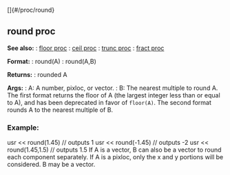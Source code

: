 []{#/proc/round}
## round proc
**See also:**
:   [floor proc](#/proc/floor)
:   [ceil proc](#/proc/ceil)
:   [trunc proc](#/proc/trunc)
:   [fract proc](#/proc/fract)
<!-- -->
**Format:**
:   round(A)
:   round(A,B)
<!-- -->
**Returns:**
:   rounded A
<!-- -->
**Args:**
:   A: A number, pixloc, or vector.
:   B: The nearest multiple to round A.
The first format returns the floor of A (the largest integer less than
or equal to A), and has been deprecated in favor of `floor(A)`. The
second format rounds A to the nearest multiple of B.
### Example:
usr \<\< round(1.45) // outputs 1 usr \<\< round(-1.45) // outputs -2
usr \<\< round(1.45,1.5) // outputs 1.5
If A is a vector, B can also be a vector to round each component
separately.
If A is a pixloc, only the x and y portions will be considered. B may be
a vector.